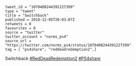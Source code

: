 ```
tweet_id = "1070408244391227399"
type = "tweet"
title = "Switchback"
published = 2018-12-05T20:03:07Z
retweets = 0
favourites = 0
source = "twitter"
twitter_account = "norms_ps4"
source_url = "https://twitter.com/norms_ps4/status/1070408244391227399"
tag = [ "ps4share", "reddeadredemption2",]
```

Switchback [#RedDeadRedemption2](/tags/reddeadredemption2/) [#PS4share](/tags/ps4share/)

<p class='image'><img src='http://mnf.m17s.net/2018/12/05/Dtran6-WsAEcI4Q.jpg' alt=''></p>


